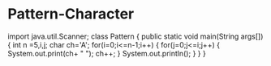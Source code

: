 # Pattern-Character
import java.util.Scanner;
class Pattern
{
    public static void main(String args[])
    {
        int n =5,i,j;
        char ch='A';
        for(i=0;i<=n-1;i++)
        {
            for(j=0;j<=i;j++)
            {
                System.out.print(ch+ " ");
                ch++;
            }
            System.out.println();
        }
    }
}
